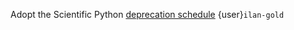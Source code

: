Adopt the Scientific Python [deprecation schedule](https://scientific-python.org/specs/spec-0000/) {user}`ilan-gold`
